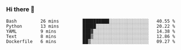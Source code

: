 ### Hi there 👋

<!--
**gustavkrist/gustavkrist** is a ✨ _special_ ✨ repository because its `README.md` (this file) appears on your GitHub profile.

Here are some ideas to get you started:

- 🔭 I’m currently working on ...
- 🌱 I’m currently learning ...
- 👯 I’m looking to collaborate on ...
- 🤔 I’m looking for help with ...
- 💬 Ask me about ...
- 📫 How to reach me: ...
- 😄 Pronouns: ...
- ⚡ Fun fact: ...
-->

<!--START_SECTION:waka-->

```text
Bash         26 mins         ██████████░░░░░░░░░░░░░░░   40.55 %
Python       13 mins         █████░░░░░░░░░░░░░░░░░░░░   20.22 %
YAML         9 mins          ███▓░░░░░░░░░░░░░░░░░░░░░   14.38 %
Text         8 mins          ███▒░░░░░░░░░░░░░░░░░░░░░   12.86 %
Dockerfile   6 mins          ██▒░░░░░░░░░░░░░░░░░░░░░░   09.27 %
```

<!--END_SECTION:waka-->
